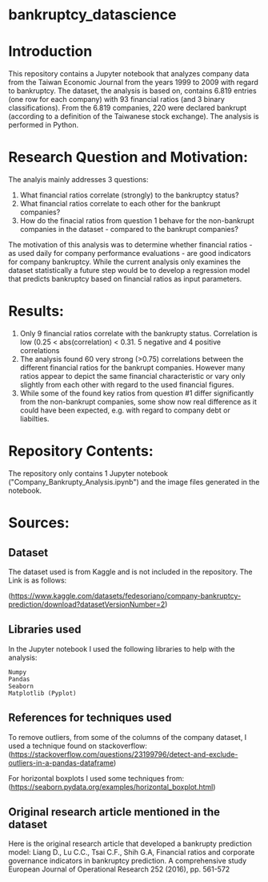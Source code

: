 # bankruptcy_datascience


# Introduction

This repository contains a Jupyter notebook that analyzes company data from the Taiwan Economic Journal from the years 1999 to 2009 with regard to bankruptcy. The dataset, the analysis is based on, contains 6.819 entries (one row for each company) with 93 financial ratios (and 3 binary classifications). From the 6.819 companies, 220 were declared bankrupt (according to a definition of the Taiwanese stock exchange). The analysis is performed in Python.

# Research Question and Motivation:

The analyis mainly addresses 3 questions:

1. What financial ratios correlate (strongly) to the bankruptcy status?
2. What financial ratios correlate to each other for the bankrupt companies?
3. How do the finacial ratios from question 1 behave for the non-bankrupt companies in the dataset - compared to the bankrupt companies?

The motivation of this analysis was to determine whether financial ratios - as used daily for company performance evaluations - are good indicators for company bankruptcy. While the current analysis only examines the dataset statistically a future step would be to develop a regression model that predicts bankruptcy based on financial ratios as input parameters.


# Results:

1. Only 9 financial ratios correlate with the bankrupty status. Correlation is low (0.25 < abs(correlation) < 0.31. 5 negative and 4 positive correlations
2. The analysis found 60 very strong (>0.75) correlations between the different financial ratios for the bankrupt companies. However many ratios appear to depict
the same financial characteristic or vary only slightly from each other with regard to the used financial figures. 
3. While some of the found key ratios from question #1 differ significantly from the non-bankrupt companies, some show now real difference as it could have been
expected, e.g. with regard to company debt or liabilties.

# Repository Contents:

The repository only contains 1 Jupyter notebook ("Company_Bankrupty_Analysis.ipynb") and the image files generated in the notebook.

# Sources:

## Dataset

The dataset used is from Kaggle and is not included in the repository. The Link is as follows:

(https://www.kaggle.com/datasets/fedesoriano/company-bankruptcy-prediction/download?datasetVersionNumber=2)

## Libraries used

In the Jupyter notebook I used the following libraries to help with the analysis:

    Numpy
    Pandas
    Seaborn
    Matplotlib (Pyplot)

## References for techniques used

To remove outliers, from some of the columns of the company dataset, I used a technique found on stackoverflow: (https://stackoverflow.com/questions/23199796/detect-and-exclude-outliers-in-a-pandas-dataframe)

For horizontal boxplots I used some techniques from: (https://seaborn.pydata.org/examples/horizontal_boxplot.html)

## Original research article mentioned in the dataset

Here is the original research article that developed a bankrupty prediction model: Liang D., Lu C.C., Tsai C.F., Shih G.A, Financial ratios and corporate governance indicators in bankruptcy prediction. A comprehensive study
European Journal of Operational Research 252 (2016), pp. 561-572